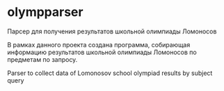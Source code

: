 # olympparser
Парсер для получения результатов школьной олимпиады Ломоносов

В рамках данного проекта создана программа, собирающая информацию результатов школьной олимпиады Ломоносов по предметам по запросу.

Parser to collect data of Lomonosov school olympiad results by subject query

